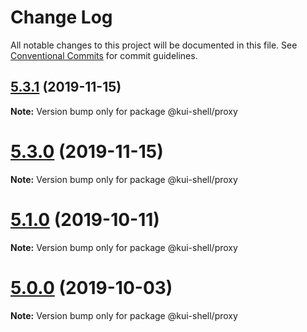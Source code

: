 # Change Log

All notable changes to this project will be documented in this file.
See [Conventional Commits](https://conventionalcommits.org) for commit guidelines.

## [5.3.1](https://github.com/IBM/kui/compare/v4.5.0...v5.3.1) (2019-11-15)

**Note:** Version bump only for package @kui-shell/proxy

# [5.3.0](https://github.com/IBM/kui/compare/v4.5.0...v5.3.0) (2019-11-15)

**Note:** Version bump only for package @kui-shell/proxy

# [5.1.0](https://github.com/IBM/kui/compare/v4.5.0...v5.1.0) (2019-10-11)

**Note:** Version bump only for package @kui-shell/proxy

# [5.0.0](https://github.com/IBM/kui/compare/v4.5.0...v5.0.0) (2019-10-03)

**Note:** Version bump only for package @kui-shell/proxy

